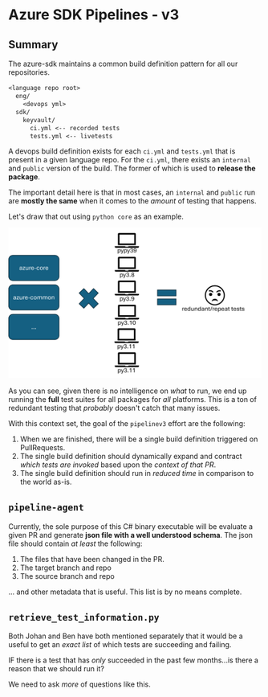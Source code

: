 # Azure SDK Pipelines - v3

## Summary

The azure-sdk maintains a common build definition pattern for all our repositories.

```text
<language repo root>
  eng/
    <devops yml>
  sdk/
    keyvault/
      ci.yml <-- recorded tests
      tests.yml <-- livetests
```

A devops build definition exists for each `ci.yml` and `tests.yml` that is present in a given language repo. For the `ci.yml`, there exists an `internal` and `public` version of the build. The former of which is used to **release the package**.

The important detail here is that in most cases, an `internal` and `public` run are **mostly the same** when it comes to the _amount_ of testing that happens.

Let's draw that out using `python core` as an example.

![What tests are repeated?](_imgs/example.png "What is repeated")

As you can see, given there is no intelligence on _what_ to run, we end up running the **full** test suites for all packages for _all_ platforms. This is a ton of redundant testing that _probably_ doesn't catch that many issues.

With this context set, the goal of the `pipelinev3` effort are the following:

1. When we are finished, there will be a single build definition triggered on PullRequests.
2. The single build definition should dynamically expand and contract _which tests are invoked_ based upon the _context of that PR_.
3. The single build definition should run in _reduced time_ in comparison to the world as-is.

## `pipeline-agent`

Currently, the sole purpose of this C# binary executable will be evaluate a given PR and generate **json file with a well understood schema**. The json file should contain _at least_ the following:

1. The files that have been changed in the PR.
2. The target branch and repo
3. The source branch and repo

... and other metadata that is useful. This list is by no means complete.

## `retrieve_test_information.py`

Both Johan and Ben have both mentioned separately that it would be a useful to get an _exact list_ of which tests are succeeding and failing.

IF there is a test that has _only_ succeeded in the past few months...is there a reason that we should run it?

We need to ask _more_ of questions like this.

